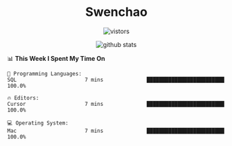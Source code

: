 <h1 align="center">Swenchao</h3>

<p align="center">
  <img src="https://visitor-badge.glitch.me/badge?page_id=Swenchao" alt="vistors" />
</p>

<p align="center">
  <img src="https://github-readme-stats.vercel.app/api?username=Swenchao&count_private=true&show_icons=true&theme=vue-dark&hide_title=true" alt="github stats" />
</p>

<!--START_SECTION:waka-->
📊 **This Week I Spent My Time On** 

```text
💬 Programming Languages: 
SQL                      7 mins              █████████████████████████   100.0%

🔥 Editors: 
Cursor                   7 mins              █████████████████████████   100.0%

💻 Operating System: 
Mac                      7 mins              █████████████████████████   100.0%

```


<!--END_SECTION:waka-->
